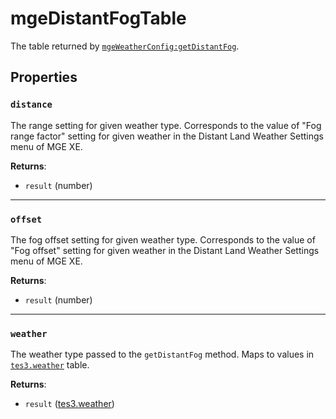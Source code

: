 # mgeDistantFogTable
<div class="search_terms" style="display: none">mgedistantfogtable</div>

<!---
	This file is autogenerated. Do not edit this file manually. Your changes will be ignored.
	More information: https://github.com/MWSE/MWSE/tree/master/docs
-->

The table returned by [`mgeWeatherConfig:getDistantFog`](https://mwse.github.io/MWSE/types/mgeWeatherConfig/).

## Properties

### `distance`
<div class="search_terms" style="display: none">distance</div>

The range setting for given weather type. Corresponds to the value of "Fog range factor" setting for given weather in the Distant Land Weather Settings menu of MGE XE.

**Returns**:

* `result` (number)

***

### `offset`
<div class="search_terms" style="display: none">offset</div>

The fog offset setting for given weather type. Corresponds to the value of "Fog offset" setting for given weather in the Distant Land Weather Settings menu of MGE XE.

**Returns**:

* `result` (number)

***

### `weather`
<div class="search_terms" style="display: none">weather</div>

The weather type passed to the `getDistantFog` method. Maps to values in [`tes3.weather`](https://mwse.github.io/MWSE/references/weather-types/) table.

**Returns**:

* `result` ([tes3.weather](../references/weather-types.md))

